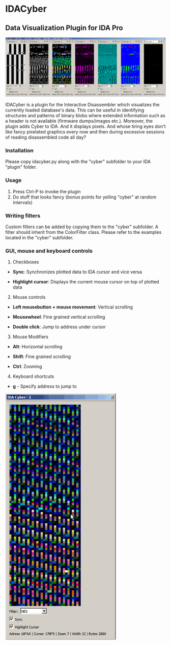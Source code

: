 # IDACyber
## Data Visualization Plugin for IDA Pro

![Alt text](/screenshots/screen02.png?raw=true "IDACyber")

IDACyber is a plugin for the Interactive Disassembler which visualizes the currently loaded database's data. This can be useful in identifying structures and patterns of binary blobs where extended information such as a header is not available (firmware dumps/images etc.). Moreover, the plugin adds Cyber to IDA. And it displays pixels. And whose tiring eyes don't like fancy pixelated graphics every now and then during excessive sessions of reading disassembled code all day?

### Installation

Please copy idacyber.py along with the "cyber" subfolder to your IDA "plugin" folder.

### Usage

1. Press Ctrl-P to invoke the plugin
2. Do stuff that looks fancy (bonus points for yelling "cyber" at random intervals)

### Writing filters

Custom filters can be added by copying them to the "cyber" subfolder. A filter should inherit from the ColorFilter class. Please refer to the examples located in the "cyber" subfolder.

### GUI, mouse and keyboard controls

1. Checkboxes

  * **Sync**: Synchronizes plotted data to IDA cursor and vice versa
  
  * **Highlight cursor**: Displays the current mouse cursor on top of plotted data

2. Mouse controls

  * **Left mousebutton + mouse movement**: Vertical scrolling

  * **Mousewheel**: Fine grained vertical scrolling

  * **Double click**: Jump to address under cursor

3. Mouse Modifiers

  * **Alt**: Horizontal scrolling

  * **Shift**: Fine grained scrolling

  * **Ctrl**: Zooming

4. Keyboard shortcuts

  * **g** - Specify address to jump to

![Alt text](/screenshots/verycyberpatternrecognition.gif?raw=true "Visual pattern recognition")
